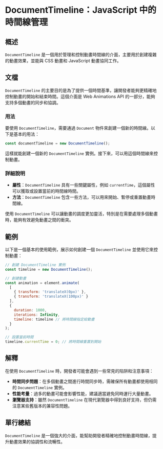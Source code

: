 <!--
Meta Description: # DocumentTimeline：JavaScript 中的時間線管理 ## 概述 `DocumentTimeline` 是一個用於管理和控制動畫時間線的介面，主要用於創建複雜的動畫效果，並能與 CSS 動畫和 JavaScript 動畫協同工作。 ## 文檔 `DocumentTimeline...
Meta Keywords: documenttimeline, javascript, timeline, const, new
-->

# DocumentTimeline：JavaScript 中的時間線管理

## 概述
`DocumentTimeline` 是一個用於管理和控制動畫時間線的介面，主要用於創建複雜的動畫效果，並能與 CSS 動畫和 JavaScript 動畫協同工作。

## 文檔
`DocumentTimeline` 的主要目的是為了提供一個時間基準，讓開發者能夠更精確地控制動畫的開始和結束時間。這個介面是 Web Animations API 的一部分，能夠支持多個動畫的同步和協調。

### 用法
要使用 `DocumentTimeline`，需要通過 `Document` 物件來創建一個新的時間線。以下是基本的用法：

```javascript
const documentTimeline = new DocumentTimeline();
```

這樣就能創建一個新的 `DocumentTimeline` 實例。接下來，可以用這個時間線來控制動畫。

### 詳細說明
- **屬性**：`DocumentTimeline` 具有一些關鍵屬性，例如 `currentTime`，這個屬性可以獲取或設置當前的時間線時間。
- **方法**：`DocumentTimeline` 包含一些方法，可以用來開始、暫停或重置動畫時間線。
  
使用 `DocumentTimeline` 可以讓動畫的調度更加靈活，特別是在需要處理多個動畫時，能夠有效避免動畫之間的衝突。

## 範例
以下是一個基本的使用範例，展示如何創建一個 `DocumentTimeline` 並使用它來控制動畫：

```javascript
// 創建 DocumentTimeline 實例
const timeline = new DocumentTimeline();

// 創建動畫
const animation = element.animate(
  [
    { transform: 'translateX(0px)' },
    { transform: 'translateX(100px)' }
  ],
  {
    duration: 1000,
    iterations: Infinity,
    timeline: timeline // 將時間線指定給動畫
  }
);

// 設置當前時間
timeline.currentTime = 0; // 將時間線重置到開始
```

## 解釋
在使用 `DocumentTimeline` 時，開發者可能會遇到一些常見的陷阱和注意事項：
- **時間同步問題**：在多個動畫之間進行時間同步時，需確保所有動畫都使用相同的 `DocumentTimeline` 實例。
- **性能考量**：過多的動畫可能會影響性能，建議適當避免同時運行大量動畫。
- **瀏覽器支持**：雖然 `DocumentTimeline` 在現代瀏覽器中得到良好支持，但仍需注意某些舊版本的兼容性問題。

## 單行總結
`DocumentTimeline` 是一個強大的介面，能幫助開發者精確地控制動畫時間線，提升動畫效果的協調性和流暢性。